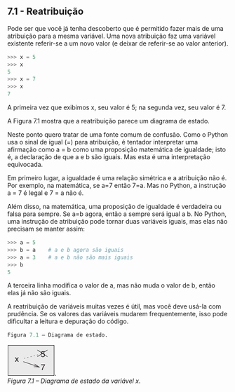 ## 7.1 - Reatribuição

Pode ser que você já tenha descoberto que é permitido fazer mais de uma atribuição para a mesma variável. Uma nova atribuição faz uma variável existente referir-se a um novo valor (e deixar de referir-se ao valor anterior).

```python
>>> x = 5
>>> x
5
>>> x = 7
>>> x
7
```

A primeira vez que exibimos x, seu valor é 5; na segunda vez, seu valor é 7.

A Figura 7.1 mostra que a reatribuição parece um diagrama de estado.

Neste ponto quero tratar de uma fonte comum de confusão. Como o Python usa o sinal de igual (=) para atribuição, é tentador interpretar uma afirmação como a = b como uma proposição matemática de igualdade; isto é, a declaração de que a e b são iguais. Mas esta é uma interpretação equivocada.

Em primeiro lugar, a igualdade é uma relação simétrica e a atribuição não é. Por exemplo, na matemática, se a=7 então 7=a. Mas no Python, a instrução a = 7 é legal e 7 = a não é.

Além disso, na matemática, uma proposição de igualdade é verdadeira ou falsa para sempre. Se a=b agora, então a sempre será igual a b. No Python, uma instrução de atribuição pode tornar duas variáveis iguais, mas elas não precisam se manter assim:

```python
>>> a = 5
>>> b = a    # a e b agora são iguais
>>> a = 3    # a e b não são mais iguais
>>> b
5
```

A terceira linha modifica o valor de a, mas não muda o valor de b, então elas já não são iguais.

A reatribuição de variáveis muitas vezes é útil, mas você deve usá-la com prudência. Se os valores das variáveis mudarem frequentemente, isso pode dificultar a leitura e depuração do código.

```python
Figura 7.1 – Diagrama de estado.
```

![Figura 7.1 – Diagrama de estado da variável x](/fig/tnkp_0701.png).
<br>_Figura 7.1 – Diagrama de estado da variável x._
